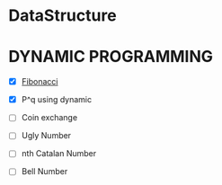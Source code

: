 # DataStructure

# DYNAMIC PROGRAMMING

- [x] [Fibonacci](Yo/Fibbo_modified.java)

- [x] P^q using dynamic

- [ ] Coin exchange

- [ ] Ugly Number

- [ ] nth Catalan Number

- [ ] Bell Number
